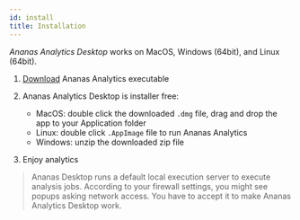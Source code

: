 ```yaml
---
id: install
title: Installation
---
```


*Ananas Analytics Desktop* works on MacOS, Windows (64bit), and Linux (64bit). 

1. [Download](../downloads/overview) Ananas Analytics executable 

2. Ananas Analytics Desktop is installer free:
	- MacOS: double click the downloaded `.dmg` file, drag and drop the app to your Application folder 
	- Linux: double click `.AppImage` file to run Ananas Analytics
	- Windows: unzip the downloaded zip file

3. Enjoy analytics

> Ananas Desktop runs a default local execution server to execute analysis jobs. According to your firewall settings, you might see popups asking network access. You have to accept it to make Ananas Analytics Desktop work. 
